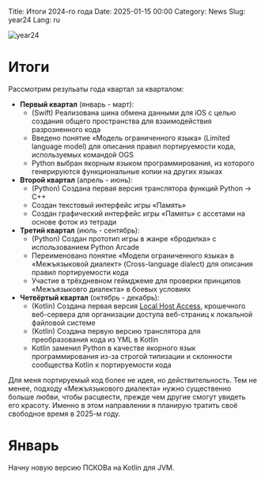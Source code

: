 Title: Итоги 2024-го года
Date: 2025-01-15 00:00
Category: News
Slug: year24
Lang: ru

![year24][year24]

# Итоги

Рассмотрим резульаты года квартал за кварталом:

* **Первый квартал** (январь - март):
    * (Swift) Реализована шина обмена данными для iOS с целью создания общего пространства для взаимодействия разрозненного кода
    * Введено понятие «Модель ограниченного языка» (Limited language model) для описания правил портируемости кода, используемых командой OGS
    * Python выбран якорным языком программирования, из которого генерируются функциональные копии на других языках
* **Второй квартал** (апрель - июнь):
    * (Python) Создана первая версия транслятора функций Python -> C++
    * Создан текстовый интерфейс игры «Память»
    * Создан графический интерфейс игры «Память» с ассетами на основе фоток из тетради
* **Третий квартал** (июль - сентябрь):
    * (Python) Создан прототип игры в жанре «бродилка» с использованием Python Arcade
    * Переименовано понятие «Модели ограниченного языка» в «Межъязыковой диалект» (Cross-language dialect) для описания правил портируемости кода
    * Участие в трёхдневном геймджеме для проверки принципов «Межъязыковго диалекта» в боевых условиях
* **Четвёртый квартал** (октябрь - декабрь):
    * (Kotlin) Создана первая версия [Local Host Access][lha], крошечного веб-сервера для организации доступа веб-страниц к локальной файловой системе
    * (Kotlin) Создана первую версию транслятора для преобразования кода из YML в Kotlin
    * Kotlin заменил Python в качестве якорного язык программирования из-за строгой типизации и склонности сообщества Kotlin к портируемости кода

Для меня портируемый код более не идея, но действительность.
Тем не менее, подходу «Межъязыкового диалекта» нужно существенно больше любви,
чтобы расцвести, прежде чем другие смогут увидеть его красоту.
Именно в этом направлении я планирую тратить своё свободное время в 2025-м году.

# Январь

Начну новую версию ПСКОВа на Kotlin для JVM.

[year24]: ../../images/2025_year24.jpg
[lha]: http://opengamestudio.org/ru/news/lha-jvm-macos.html
